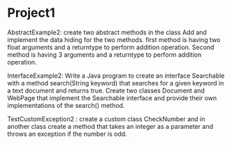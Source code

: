 # Project1
AbstractExample2: create two abstract methods in the class Add and implement the data hiding for the two methods. first method is having two float arguments and a returntype to perform addition operation. Second method is having 3 arguments and a returntype to perform addition operation.


InterfaceExample2: Write a Java program to create an interface Searchable with a method search(String keyword) that searches for a given keyword in a text document and returns true. Create two classes Document and WebPage that implement the Searchable interface and provide their own implementations of the search() method.

TestCustomException2 : create a custom class CheckNumber and in another class create a method that takes an integer as a parameter and throws an exception if the number is odd.

